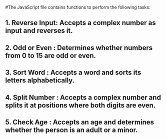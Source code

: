 #The JavaScript file contains functions to perform the following tasks:

## 1. Reverse Input: Accepts a complex number as input and reverses it.
## 2. Odd or Even : Determines whether numbers from 0 to 15 are odd or even.
## 3. Sort Word : Accepts a word and sorts its letters alphabetically.
## 4. Split Number : Accepts a complex number and splits it at positions where both digits are even.
## 5. Check Age : Accepts an age and determines whether the person is an adult or a minor.